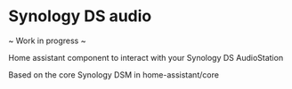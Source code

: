 # Synology DS audio

~  Work in progress  ~

Home assistant component to interact with your Synology DS AudioStation


Based on the core Synology DSM in home-assistant/core
